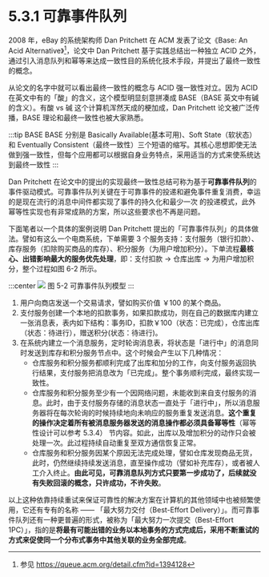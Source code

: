 # 5.3.1 可靠事件队列

2008 年，eBay 的系统架构师 Dan Pritchett 在 ACM 发表了论文《Base: An Acid Alternative》[^1]，论文中 Dan Pritchett 基于实践总结出一种独立  ACID 之外，通过引入消息队列和幂等来达成一致性目的系统化技术手段，并提出了最终一致性的概念。

从论文的名字中就可以看出最终一致性的概念与 ACID 强一致性对立。因为 ACID 在英文中有的「酸」的含义，这个模型明显刻意拼凑成 BASE（BASE 英文中有碱的含义）。有酸 vs 碱 这个计算机浑然天成的梗加成，Dan Pritchett 论文被广泛传播，BASE 理论和最终一致性也被大家熟悉。

:::tip BASE
BASE 分别是 Basically Available(基本可用)、Soft State（软状态）和 Eventually Consistent（最终一致性）三个短语的缩写。其核心思想即使无法做到强一致性，但每个应用都可以根据自身业务特点，采用适当的方式来使系统达到最终一致性
:::

Dan Pritchett 在论文中的提出的实现最终一致性总结可称为基于**可靠事件队列**的事件驱动模式。可靠事件队列关键在于可靠事件的投递和避免事件重复消费，幸运的是现在流行的消息中间件都实现了事件的持久化和最少一次 的投递模式，此外幂等性实现也有非常成熟的方案，所以这些要求也不再是问题。

下面笔者以一个具体的案例说明 Dan Pritchett 提出的「可靠事件队列」的具体做法。譬如有这么一个电商系统，下单需要 3 个服务支持：支付服务（银行扣款）、库存服务（扣除购买商品的库存）、积分服务（为用户增加积分）。下单流程**最核心、出错影响最大的服务优先处理**，即：支付扣款 -> 仓库出库 -> 为用户增加积分，整个过程如图 6-2 所示。

:::center
  ![](../assets/BASE.svg)
  图 5-2 可靠事件队列模型
:::

1. 用户向商店发送一个交易请求，譬如购买价值 ￥100 的某个商品。
2. 支付服务创建一个本地的扣款事务，如果扣款成功，则在自己的数据库内建立一张消息表，表内如下结构：事务ID，扣款￥100（状态：已完成），仓库出库（状态：待进行），赠送积分(状态：待进行)。
3. 在系统内建立一个消息服务，定时轮询消息表，将状态是「进行中」的消息同时发送到库存和积分服务节点中。这个时候会产生以下几种情况：
	- 仓库服务和积分服务都顺利完成了出库和加分的工作，向支付服务返回执行结果，支付服务把消息改为「已完成」。整个事务顺利完成，最终实现一致性。
	- 仓库服务和积分服务至少有一个因网络问题，未能收到来自支付服务的消息。此时，由于支付服务存储的消息状态一直处于「进行中」，所以消息服务器将在每次轮询的时候持续地向未响应的服务重复发送消息。**这个重复的操作决定着所有被消息服务器发送的消息操作都必须具备幂等性**（幂等性设计可以参考 5.3.4） 节内容。如此，出库以及增加积分的动作只会被处理一次。此过程持续自动重复至双方通信恢复正常。
	- 仓库服务和积分服务因某个原因无法完成处理，譬如仓库发现商品无货，此时，仍然继续持续发送消息，直至操作成功（譬如补充库存），或者被人工介入终止。**由此可见，可靠消息队列方式只要第一步成功了，后续就没有失败回滚的概念，只许成功，不许失败**。


以上这种依靠持续重试来保证可靠性的解决方案在计算机的其他领域中也被频繁使用，它还有专有的名称 —— 「最大努力交付（Best-Effort Delivery）」。而可靠事件队列还有一种更普遍的形式，被称为「最大努力一次提交（Best-Effort 1PC）」，指的是**将最有可能出错的业务以本地事务的方式完成后，采用不断重试的方式来促使同一个分布式事务中其他关联的业务全部完成**。

[^1]: 参见 https://queue.acm.org/detail.cfm?id=1394128
